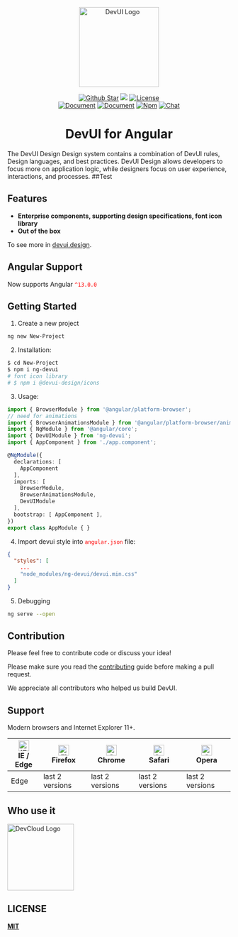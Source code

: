 <p align="center"><a href="https://devui.design/home" target="_blank" rel="noopener noreferrer"><img alt="DevUI Logo" src="logo.svg?sanitize=true" width="180" style="max-width:100%;">
</p>
<p align="center">
  <a href="https://github.com/DevCloudFE/ng-devui"><img src="https://img.shields.io/github/stars/DevCloudFE/ng-devui.svg?label=github%20stars" alt="Github Star"></a>
  <a href="https://angular.io/"><img src="https://img.shields.io/badge/%3C%2F%3E-Angular-blue"></a>
  <a href="https://opensource.org/licenses/MIT"><img src="https://img.shields.io/npm/l/ng-devui.svg" alt="License"></a>
</br>
  <a href="README.md"><img src="https://img.shields.io/badge/document-English-blue" alt="Document"></a>
  <a href="README_zh_CN.md"><img src="https://img.shields.io/badge/%E6%96%87%E6%A1%A3-%E4%B8%AD%E6%96%87-blue" alt="Document"></a>
  <a href="https://www.npmjs.com/package/ng-devui"><img src="https://img.shields.io/npm/v/ng-devui" alt="Npm"></a>
  <a href="https://gitter.im/devui-design/devui-design"><img src="https://img.shields.io/gitter/room/devui-design/devui-design" alt="Chat"></a>
</p>

<h1 align="center">DevUI for Angular</h1>
The DevUI Design Design system contains a combination of DevUI rules, Design languages, and best practices. DevUI Design allows developers to focus more on application logic, while designers focus on user experience, interactions, and processes.
##Test

## Features

* **Enterprise components, supporting design specifications, font icon library**
* **Out of the box**

To see more in [devui.design](https://devui.design/home).

## Angular Support

Now supports Angular <font color=red>`^13.0.0`</font>

## Getting Started

1. Create a new project

``` bash
ng new New-Project
```

2. Installation:

```bash
$ cd New-Project
$ npm i ng-devui
# font icon library
# $ npm i @devui-design/icons
```

3. Usage:

```typescript
import { BrowserModule } from '@angular/platform-browser';
// need for animations
import { BrowserAnimationsModule } from '@angular/platform-browser/animations';
import { NgModule } from '@angular/core';
import { DevUIModule } from 'ng-devui';
import { AppComponent } from './app.component';

@NgModule({
  declarations: [
    AppComponent
  ],
  imports: [
    BrowserModule,
    BrowserAnimationsModule,
    DevUIModule
  ],
  bootstrap: [ AppComponent ],
})
export class AppModule { }
```

4. Import devui style into <font color=red>`angular.json`</font> file:

```json
{
  "styles": [
    ...
    "node_modules/ng-devui/devui.min.css"
  ]
}
```

5. Debugging

```bash
ng serve --open
```

## Contribution

Please feel free to contribute code or discuss your idea!

Please make sure you read the [contributing](./CONTRIBUTING.md) guide before making a pull request.

We appreciate all contributors who helped us build DevUI.

## Support

Modern browsers and Internet Explorer 11+.

| [<img src="https://raw.githubusercontent.com/alrra/browser-logos/master/src/edge/edge_48x48.png" alt="IE / Edge" width="24px" height="24px" />](http://godban.github.io/browsers-support-badges/)</br>IE / Edge | [<img src="https://raw.githubusercontent.com/alrra/browser-logos/master/src/firefox/firefox_48x48.png" alt="Firefox" width="24px" height="24px" />](http://godban.github.io/browsers-support-badges/)</br>Firefox | [<img src="https://raw.githubusercontent.com/alrra/browser-logos/master/src/chrome/chrome_48x48.png" alt="Chrome" width="24px" height="24px" />](http://godban.github.io/browsers-support-badges/)</br>Chrome | [<img src="https://raw.githubusercontent.com/alrra/browser-logos/master/src/safari/safari_48x48.png" alt="Safari" width="24px" height="24px" />](http://godban.github.io/browsers-support-badges/)</br>Safari | [<img src="https://raw.githubusercontent.com/alrra/browser-logos/master/src/opera/opera_48x48.png" alt="Opera" width="24px" height="24px" />](http://godban.github.io/browsers-support-badges/)</br>Opera |
| --------- | --------- | --------- | --------- | --------- |
| Edge| last 2 versions| last 2 versions| last 2 versions| last 2 versions

## Who use it

<p><a href="https://devcloud.huaweicloud.com/" target="_blank" rel="noopener noreferrer"><img alt="DevCloud Logo" src="devcloud-logo.png" width="150" style="max-width:100%;"></a></p>

## LICENSE

[**MIT**](https://opensource.org/licenses/MIT)
